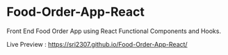 # Food-Order-App-React
Front End Food Order App using React Functional Components and Hooks.

Live Preview : https://sri2307.github.io/Food-Order-App-React/
